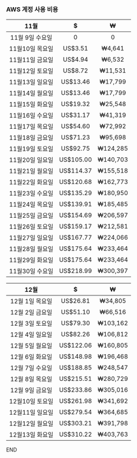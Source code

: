 ### AWS 계정 사용 비용
 
|11월|$|₩|
|:---:|:---:|:---:|
|11월 9일 수요일|        0|        0|
|11월10일 목요일|  US$3.51|   ₩4,641|
|11월11일 금요일|  US$4.94|   ₩6,532|
|11월12일 토요일|  US$8.72|  ₩11,531|
|11월13일 일요일| US$13.46|  ₩17,799|
|11월14일 월요일| US$13.46|  ₩17,799|
|11월15일 화요일| US$19.32|  ₩25,548|
|11월16일 수요일| US$31.17|  ₩41,319|
|11월17일 목요일| US$54.60|  ₩72,992|
|11월18일 금요일| US$71.23|  ₩95,698|
|11월19일 토요일| US$92.75| ₩124,285|
|11월20일 일요일|US$105.00| ₩140,703|
|11월21일 월요일|US$114.37| ₩155,518|
|11월22일 화요일|US$120.68| ₩162,773|    
|11월23일 수요일|US$135.29| ₩180,950|
|11월24일 목요일|US$139.91| ₩185,485|
|11월25일 금요일|US$154.69| ₩206,597|
|11월26일 토요일|US$159.17| ₩212,581|
|11월27일 일요일|US$167.77| ₩224,066|
|11월28일 월요일|US$175.64| ₩233,464|
|11월29일 화요일|US$175.64| ₩233,464|
|11월30일 수요일|US$218.99| ₩300,397|


|12월|$|₩|
|:---:|:---:|:---:|
|12월 1일 목요일| US$26.81|  ₩34,805|
|12월 2일 금요일| US$51.10|  ₩66,516|
|12월 3일 토요일| US$79.30| ₩103,162|
|12월 4일 일요일| US$82.26| ₩106,812|
|12월 5일 월요일|US$122.06| ₩160,805|
|12월 6일 화요일|US$148.98| ₩196,468|
|12월 7일 수요일|US$188.85| ₩248,547|
|12월 8일 목요일|US$215.51| ₩280,729|
|12월 9일 금요일|US$233.86| ₩305,016|
|12월10일 토요일|US$261.98| ₩341,692|
|12월11일 일요일|US$279.54| ₩364,685|
|12월12일 월요일|US$303.21| ₩391,798| 
|12월13일 화요일|US$310.22| ₩403,763|
END
